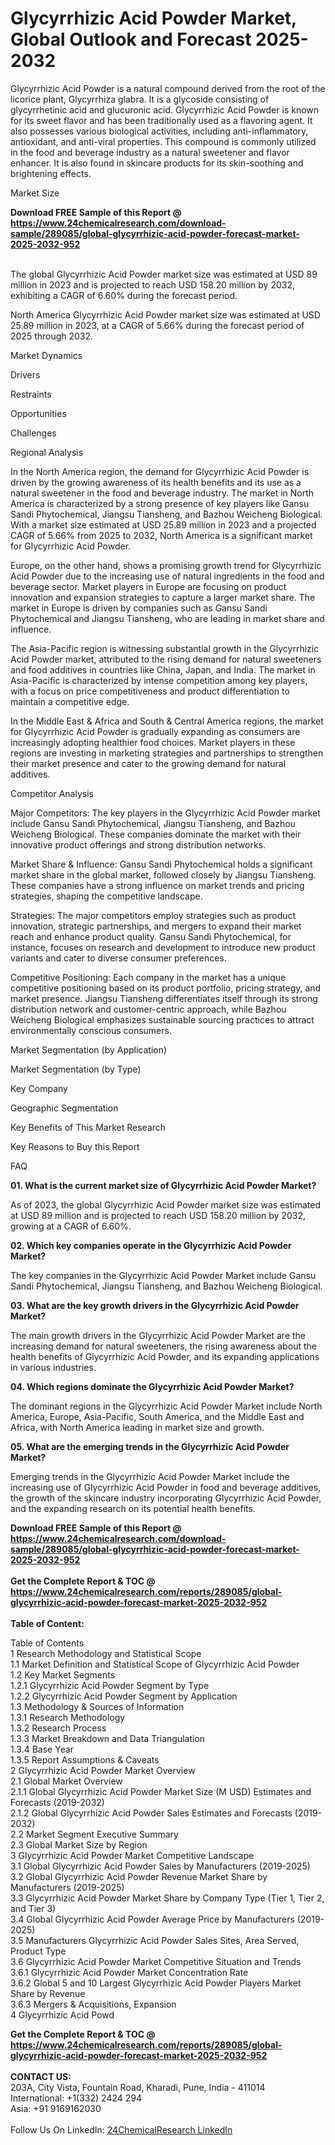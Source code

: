 <h1>Glycyrrhizic Acid Powder Market, Global Outlook and Forecast 2025-2032</h1><p>Glycyrrhizic Acid Powder is a natural compound derived from the root of the licorice plant, Glycyrrhiza glabra. It is a glycoside consisting of glycyrrhetinic acid and glucuronic acid. Glycyrrhizic Acid Powder is known for its sweet flavor and has been traditionally used as a flavoring agent. It also possesses various biological activities, including anti-inflammatory, antioxidant, and anti-viral properties. This compound is commonly utilized in the food and beverage industry as a natural sweetener and flavor enhancer. It is also found in skincare products for its skin-soothing and brightening effects.</p><p>
Market Size</p><p>
</p><div><b>Download FREE Sample of this Report @ 
            <a href="https://www.24chemicalresearch.com/download-sample/289085/global-glycyrrhizic-acid-powder-forecast-market-2025-2032-952">
            https://www.24chemicalresearch.com/download-sample/289085/global-glycyrrhizic-acid-powder-forecast-market-2025-2032-952</a></b></div><br><p>The global Glycyrrhizic Acid Powder market size was estimated at USD 89 million in 2023 and is projected to reach USD 158.20 million by 2032, exhibiting a CAGR of 6.60% during the forecast period.</p><p>
</p><p>North America Glycyrrhizic Acid Powder market size was estimated at USD 25.89 million in 2023, at a CAGR of 5.66% during the forecast period of 2025 through 2032.</p><p>
Market Dynamics</p><p>
Drivers</p><p>
</p><p>
Restraints</p><p>
</p><p>
Opportunities</p><p>
</p><p>
Challenges</p><p>
</p><p>
Regional Analysis</p><p>
</p><p>In the North America region, the demand for Glycyrrhizic Acid Powder is driven by the growing awareness of its health benefits and its use as a natural sweetener in the food and beverage industry. The market in North America is characterized by a strong presence of key players like Gansu Sandi Phytochemical, Jiangsu Tiansheng, and Bazhou Weicheng Biological. With a market size estimated at USD 25.89 million in 2023 and a projected CAGR of 5.66% from 2025 to 2032, North America is a significant market for Glycyrrhizic Acid Powder.</p><p>
</p><p>Europe, on the other hand, shows a promising growth trend for Glycyrrhizic Acid Powder due to the increasing use of natural ingredients in the food and beverage sector. Market players in Europe are focusing on product innovation and expansion strategies to capture a larger market share. The market in Europe is driven by companies such as Gansu Sandi Phytochemical and Jiangsu Tiansheng, who are leading in market share and influence.</p><p>
</p><p>The Asia-Pacific region is witnessing substantial growth in the Glycyrrhizic Acid Powder market, attributed to the rising demand for natural sweeteners and food additives in countries like China, Japan, and India. The market in Asia-Pacific is characterized by intense competition among key players, with a focus on price competitiveness and product differentiation to maintain a competitive edge.</p><p>
</p><p>In the Middle East &amp; Africa and South &amp; Central America regions, the market for Glycyrrhizic Acid Powder is gradually expanding as consumers are increasingly adopting healthier food choices. Market players in these regions are investing in marketing strategies and partnerships to strengthen their market presence and cater to the growing demand for natural additives.</p><p>
Competitor Analysis</p><p>
</p><p>Major Competitors: The key players in the Glycyrrhizic Acid Powder market include Gansu Sandi Phytochemical, Jiangsu Tiansheng, and Bazhou Weicheng Biological. These companies dominate the market with their innovative product offerings and strong distribution networks.</p><p>
</p><p>Market Share &amp; Influence: Gansu Sandi Phytochemical holds a significant market share in the global market, followed closely by Jiangsu Tiansheng. These companies have a strong influence on market trends and pricing strategies, shaping the competitive landscape.</p><p>
</p><p>Strategies: The major competitors employ strategies such as product innovation, strategic partnerships, and mergers to expand their market reach and enhance product quality. Gansu Sandi Phytochemical, for instance, focuses on research and development to introduce new product variants and cater to diverse consumer preferences.</p><p>
</p><p>Competitive Positioning: Each company in the market has a unique competitive positioning based on its product portfolio, pricing strategy, and market presence. Jiangsu Tiansheng differentiates itself through its strong distribution network and customer-centric approach, while Bazhou Weicheng Biological emphasizes sustainable sourcing practices to attract environmentally conscious consumers.</p><p>
Market Segmentation (by Application)</p><p>
</p><p>
Market Segmentation (by Type)</p><p>
</p><p>
Key Company</p><p>
</p><p>
Geographic Segmentation</p><p>
</p><p>
Key Benefits of This Market Research</p><p>
</p><p>
Key Reasons to Buy this Report</p><p>
</p><p>
FAQ </p><p>

</p><p><strong>01. What is the current market size of Glycyrrhizic Acid Powder Market?</strong></p><p>
</p><p>As of 2023, the global Glycyrrhizic Acid Powder market size was estimated at USD 89 million and is projected to reach USD 158.20 million by 2032, growing at a CAGR of 6.60%.</p><p>

</p><p><strong>02. Which key companies operate in the Glycyrrhizic Acid Powder Market?</strong></p><p>
</p><p>The key companies in the Glycyrrhizic Acid Powder Market include Gansu Sandi Phytochemical, Jiangsu Tiansheng, and Bazhou Weicheng Biological.</p><p>

</p><p><strong>03. What are the key growth drivers in the Glycyrrhizic Acid Powder Market?</strong></p><p>
</p><p>The main growth drivers in the Glycyrrhizic Acid Powder Market are the increasing demand for natural sweeteners, the rising awareness about the health benefits of Glycyrrhizic Acid Powder, and its expanding applications in various industries.</p><p>

</p><p><strong>04. Which regions dominate the Glycyrrhizic Acid Powder Market?</strong></p><p>
</p><p>The dominant regions in the Glycyrrhizic Acid Powder Market include North America, Europe, Asia-Pacific, South America, and the Middle East and Africa, with North America leading in market size and growth.</p><p>

</p><p><strong>05. What are the emerging trends in the Glycyrrhizic Acid Powder Market?</strong></p><p>
</p><p>Emerging trends in the Glycyrrhizic Acid Powder Market include the increasing use of Glycyrrhizic Acid Powder in food and beverage additives, the growth of the skincare industry incorporating Glycyrrhizic Acid Powder, and the expanding research on its potential health benefits.</p><div><b>Download FREE Sample of this Report @ 
            <a href="https://www.24chemicalresearch.com/download-sample/289085/global-glycyrrhizic-acid-powder-forecast-market-2025-2032-952">
            https://www.24chemicalresearch.com/download-sample/289085/global-glycyrrhizic-acid-powder-forecast-market-2025-2032-952</a></b></div><br><div><b>Get the Complete Report & TOC @ 
            <a href="https://www.24chemicalresearch.com/reports/289085/global-glycyrrhizic-acid-powder-forecast-market-2025-2032-952">
            https://www.24chemicalresearch.com/reports/289085/global-glycyrrhizic-acid-powder-forecast-market-2025-2032-952</a></b></div><br>
            <b>Table of Content:</b><p>Table of Contents<br />
1 Research Methodology and Statistical Scope<br />
1.1 Market Definition and Statistical Scope of Glycyrrhizic Acid Powder<br />
1.2 Key Market Segments<br />
1.2.1 Glycyrrhizic Acid Powder Segment by Type<br />
1.2.2 Glycyrrhizic Acid Powder Segment by Application<br />
1.3 Methodology & Sources of Information<br />
1.3.1 Research Methodology<br />
1.3.2 Research Process<br />
1.3.3 Market Breakdown and Data Triangulation<br />
1.3.4 Base Year<br />
1.3.5 Report Assumptions & Caveats<br />
2 Glycyrrhizic Acid Powder Market Overview<br />
2.1 Global Market Overview<br />
2.1.1 Global Glycyrrhizic Acid Powder Market Size (M USD) Estimates and Forecasts (2019-2032)<br />
2.1.2 Global Glycyrrhizic Acid Powder Sales Estimates and Forecasts (2019-2032)<br />
2.2 Market Segment Executive Summary<br />
2.3 Global Market Size by Region<br />
3 Glycyrrhizic Acid Powder Market Competitive Landscape<br />
3.1 Global Glycyrrhizic Acid Powder Sales by Manufacturers (2019-2025)<br />
3.2 Global Glycyrrhizic Acid Powder Revenue Market Share by Manufacturers (2019-2025)<br />
3.3 Glycyrrhizic Acid Powder Market Share by Company Type (Tier 1, Tier 2, and Tier 3)<br />
3.4 Global Glycyrrhizic Acid Powder Average Price by Manufacturers (2019-2025)<br />
3.5 Manufacturers Glycyrrhizic Acid Powder Sales Sites, Area Served, Product Type<br />
3.6 Glycyrrhizic Acid Powder Market Competitive Situation and Trends<br />
3.6.1 Glycyrrhizic Acid Powder Market Concentration Rate<br />
3.6.2 Global 5 and 10 Largest Glycyrrhizic Acid Powder Players Market Share by Revenue<br />
3.6.3 Mergers & Acquisitions, Expansion<br />
4 Glycyrrhizic Acid Powd</p><div><b>Get the Complete Report & TOC @ 
            <a href="https://www.24chemicalresearch.com/reports/289085/global-glycyrrhizic-acid-powder-forecast-market-2025-2032-952">
            https://www.24chemicalresearch.com/reports/289085/global-glycyrrhizic-acid-powder-forecast-market-2025-2032-952</a></b></div><br><b>CONTACT US:</b><br>
            203A, City Vista, Fountain Road, Kharadi, Pune, India - 411014<br>
            International: +1(332) 2424 294<br>
            Asia: +91 9169162030 <br><br>
            Follow Us On LinkedIn: <a href="https://www.linkedin.com/company/24chemicalresearch/">24ChemicalResearch LinkedIn</a>